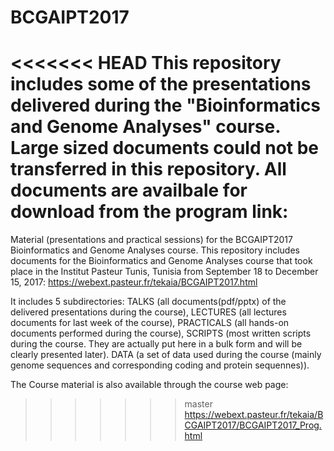 # BCGAIPT2017
<<<<<<< HEAD
This repository includes some of the presentations delivered during the "Bioinformatics and Genome Analyses" course.
Large sized documents could not be transferred in this repository.
All documents are availbale for download from the program link:
=======
Material (presentations and practical sessions) for the BCGAIPT2017 Bioinformatics and Genome Analyses course.
This repository includes documents for the Bioinformatics and Genome Analyses course that took place in the 
Institut Pasteur Tunis, Tunisia from September 18 to December 15, 2017:
https://webext.pasteur.fr/tekaia/BCGAIPT2017.html

It includes 5 subdirectories:
TALKS (all documents(pdf/pptx) of the delivered presentations during the course),
LECTURES (all lectures documents for last week of the course),
PRACTICALS (all hands-on documents performed during the course),
SCRIPTS (most written scripts during the course. They are actually put here in a bulk form and will be clearly presented later).
DATA (a set of data used during the course (mainly genome sequences and corresponding coding and protein sequennes)).

The Course material is also available through the course web page:
>>>>>>> master
https://webext.pasteur.fr/tekaia/BCGAIPT2017/BCGAIPT2017_Prog.html
